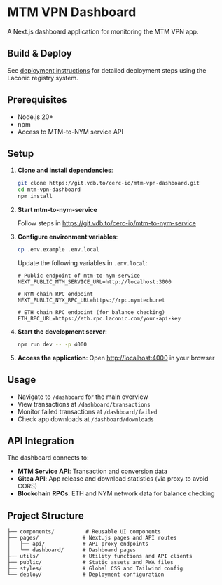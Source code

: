 # MTM VPN Dashboard

A Next.js dashboard application for monitoring the MTM VPN app.

## Build & Deploy

See [deployment instructions](./deploy/README.md) for detailed deployment steps using the Laconic registry system.

## Prerequisites

- Node.js 20+ 
- npm
- Access to MTM-to-NYM service API

## Setup

1. **Clone and install dependencies**:
   ```bash
   git clone https://git.vdb.to/cerc-io/mtm-vpn-dashboard.git
   cd mtm-vpn-dashboard
   npm install
   ```

1. **Start mtm-to-nym-service**

   Follow steps in <https://git.vdb.to/cerc-io/mtm-to-nym-service>

1. **Configure environment variables**:
   ```bash
   cp .env.example .env.local
   ```

   Update the following variables in `.env.local`:
   ```env
   # Public endpoint of mtm-to-nym-service
   NEXT_PUBLIC_MTM_SERVICE_URL=http://localhost:3000

   # NYM chain RPC endpoint  
   NEXT_PUBLIC_NYX_RPC_URL=https://rpc.nymtech.net

   # ETH chain RPC endpoint (for balance checking)
   ETH_RPC_URL=https://eth.rpc.laconic.com/your-api-key
   ```

1. **Start the development server**:
   ```bash
   npm run dev -- -p 4000
   ```

1. **Access the application**:
   Open <http://localhost:4000> in your browser


## Usage

- Navigate to `/dashboard` for the main overview
- View transactions at `/dashboard/transactions`  
- Monitor failed transactions at `/dashboard/failed`
- Check app downloads at `/dashboard/downloads`

## API Integration

The dashboard connects to:
- **MTM Service API**: Transaction and conversion data
- **Gitea API**: App release and download statistics (via proxy to avoid CORS)
- **Blockchain RPCs**: ETH and NYM network data for balance checking

## Project Structure

```
├── components/          # Reusable UI components
├── pages/              # Next.js pages and API routes
│   ├── api/            # API proxy endpoints
│   └── dashboard/      # Dashboard pages
├── utils/              # Utility functions and API clients
├── public/             # Static assets and PWA files
├── styles/             # Global CSS and Tailwind config
└── deploy/             # Deployment configuration
```
